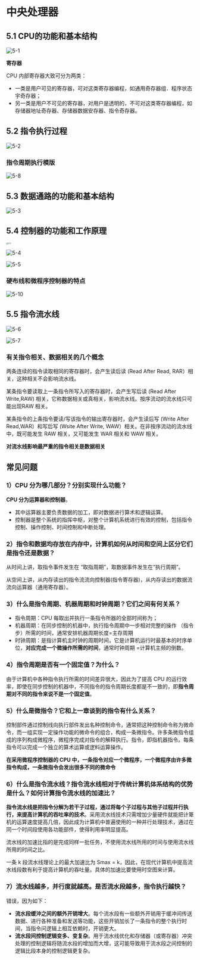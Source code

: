 # 中央处理器

## 5.1 CPU的功能和基本结构

![5-1](./doc/5-1.png)

**寄存器**

CPU 内部寄存器大致可分为两类：

- 一类是用户可见的寄存器，可对这类寄存器编程，如通用奇存器组．程序状态宇奇存器；
- 另一类是用户不可见的寄存器，对用户是透明的，不可对这类寄存器编程，如存储器地址奇存器、存储器数据安存器、指令奇存器。

## 5.2 指令执行过程

![5-2](./doc/5-2.png)

### 指令周期执行模版

![5-8](./doc/5-8.png)

## 5.3 数据通路的功能和基本结构

![5-3](./doc/5-3.png)

## 5.4 控制器的功能和工作原理

<img src="./doc/5-9.png" alt="5-9" style="zoom:30%;" />

![5-4](./doc/5-4.png)

![5-5](./doc/5-5.png)

### 硬布线和微程序控制器的特点

![5-10](./doc/5-10.png)

## 5.5 指令流水线

![5-6](./doc/5-6.png)

![5-7](./doc/5-7.png)



### 有关指令相关、数据相关的几个概念

两条连续的指令读取相同的寄存器时，会产生读后读 (Read After Read, RAR）相关，这种相关不会影响流水线。

某条指令要读取上一条指令所写入的寄存器时，会产生写后读 (Read After Write,RAW) 相关，它称数据相关或真相关，影响流水线。按序流动的流水线只可能出现RAW 相关。

某条指令的上条指令要读/写该指令的输出寄存器时，会产生读后写 (Write After Read,WAR〕和写后写 (Wsite After Write, WAW）相关。在非按序流动的流水线中，既可能发生 RAW 相关，又可能发生 WAR 相关和 WAW 相关。

**对流水线影响最严重的指令相关是数据相关**

## 常见问题

### 1）CPU 分为哪几部分？分别实现什么功能？

**CPU 分为运算器和控制器**。

- 其中运算器主要负责数据的加工，即对数据进行算术和逻辑运算。
- 控制器是整个系统的指挥中枢，对整个计算机系统进行有效的控制，包括指令控制、操作控制、时间控制和中断处理。

### 2）指令和数据均存放在内存中，计算机如何从时间和空间上区分它们是指令还是数据？

从时间上讲，取指令事件发生在 “取指周期”，取数据事件发生在“执行周期”。

从空间上讲，从内存读出的指令流流向控制器(指令寄存器)，从内存读出的数据流流向运算器（通用寄存器）。

### 3）什么是指令周期、机器周期和时钟周期？它们之间有何关系？

- 指令周期：CPU 每取出并执行一条指令所器的全部时间称为；
- 机器周期：在同步控制的机器中，执行指令周期中一步相对完整的操作 （指令步）所需的时间，通常安排机器周期长度=主存周期
- 时钟周期：是指计算机主时钟的周期时间，它是计算机运行时最基本的时序单位，**对应完成一个微操作所需的时间**，通常时钟周期 =计算机主频的倒数。

### 4）指令周期是否有一个固定值？为什么？

由于计算机中各种指令执行所需的时间差异很大，因此为了提高 CPU 的运行效率，即使在同步控制的机器中，不同指令的指令周期长度都是不一致的，即**指令周期对不同的指令来说不是一个固定值**。

### 5）什么是微指令？它和上一章谈到的指令有什么关系？

控制部件通过控制线向执行部件发出名种控制命令，通常把这种控制命令称为微命令，而一组实现一定操作功能的微命令的组合，构成一条微指令。许多条微指令组成的序列构成微程序，微程序完成对指令的解释执行。指令，即指机器指令。每条指令可以完成一个独立的算术运算或逻料运算操作。

**在采用微程序控制器的 CPU 中，一条指令对应一个微程序，一个微程序由许多微指令构成，一条微指令会发出很多不同的微命令**

### 6）什么是指令流水线？指令流水线相对于传统计算机体系结构的优势是什么？如何计算指令流水线的加速比？

**指令流水线是把指令分解为若干子过程，通过将每个子过程与其他子过程并行执行，来提高计算机的吞吐率的技术**。采用流水线技术只需增加少量硬件就能把计箄机的运算速度提高几倍，因此成为计算机中普遍使用的一种并行处理技术，通过在同一个时间段使用各功能部件，使得利用率明显提高。

流水线的加速比指的是完成同样一批任务，不使用流水线所用的时间与使用流水线所用的时间之比。

一条 k 段流水线理论上的最大加速比为 Smax = k，因此，在现代计算机中提高流水线段数有利于提高计算机的吞吐量。具体的加速比要使用时空图来计算。

### 7）流水线越多，并行度就越高。是否流水段越多，指令执行越快？

错误，因为如下：

- **流水段缓沖之间的额外开销增大**。每个流水段有一些额外开销用于缓冲间传送数据、进行各种准备和发送等功能，这些开销加长了一条指令的整个执行时间，当指令问逻辑上相互依赖时，开销更大。
- **流水段间控制逻辑变多、变复杂**。用于流水线优化和存储器（或寄存器）冲突处理的控制逻辑将随流水段的增加而大增，这可能导致用于流水段之间控制的逻辑比段本身的控制逻辑更复杂。
